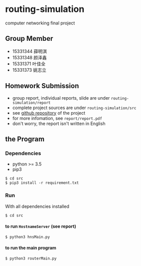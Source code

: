 # routing-simulation

computer networking final project

## Group Member

- 15331344 薛明淇
- 15331348 颜泽鑫
- 15331371 叶佳全
- 15331373 姚志立

## Homework Submission

- group report, individual reports, slide are under `routing-simulation/report`
- complete project sources are under `routing-simulation/src`
- see [github repository](https://github.com/VinaLx/routing-simulation/) of the project
- for more infomation, see `report/report.pdf`
- don't worry, the report isn't written in English

## the Program

### Dependencies

- python \>= 3.5
- pip3

```
$ cd src
$ pip3 install -r requirement.txt
```

### Run

With all dependencies installed

```
$ cd src
```

#### to run `HostnameServer` (see report)

```
$ python3 hnsMain.py
```
#### to run the main program

```
$ python3 routerMain.py
```